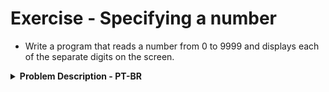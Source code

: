 # Exercise - Specifying a number
- Write a program that reads a number from 0 to 9999 and displays each of the separate digits on the screen.

<details >
  <summary><b>Problem Description - PT-BR</b></summary>

- Faça um programa que leia um número de 0 a 9999 e mostre na tela cada um dos dígitos separados.

</details>
